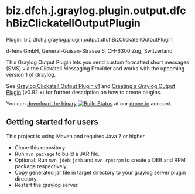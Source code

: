 biz.dfch.j.graylog.plugin.output.dfchBizClickatellOutputPlugin
==============================================================

Plugin: biz.dfch.j.graylog.plugin.output.dfchBizClickatellOutputPlugin

d-fens GmbH, General-Guisan-Strasse 6, CH-6300 Zug, Switzerland

This Graylog Output Plugin lets you send custom formatted short messages (SMS) via the Clickatell Messaging Provider and works with the upcoming version 1 of Graylog.

See [Graylog Clickatell Output Plugin v1](http://d-fens.ch/tag/graylog2/) and [Creating a Graylog Output Plugin](http://d-fens.ch/2015/01/07/howto-creating-a-graylog-output-plugin/) (v0.92.x) for further description on how to create plugins.

You can [download the binary](https://drone.io/github.com/dfch/biz.dfch.j.graylog.plugin.output.clickatell/files) [![Build Status](https://drone.io/github.com/dfch/biz.dfch.j.graylog.plugin.output.clickatell/status.png)](https://drone.io/github.com/dfch/biz.dfch.j.graylog.plugin.output.clickatell/latest) at our [drone.io](https://drone.io/github.com/dfch) account.

Getting started for users
-------------------------

This project is using Maven and requires Java 7 or higher.

* Clone this repository.
* Run `mvn package` to build a JAR file.
* Optional: Run `mvn jdeb:jdeb` and `mvn rpm:rpm` to create a DEB and RPM package respectively.
* Copy generated jar file in target directory to your graylog server plugin directory.
* Restart the graylog server.
